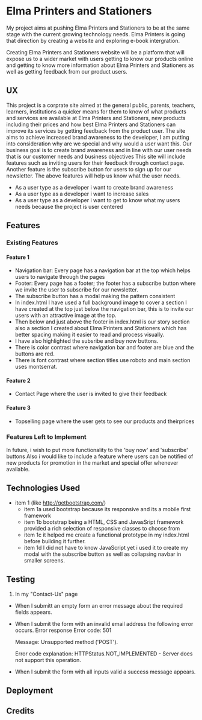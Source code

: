 
# Elma Printers and Stationers
My project aims at pushing Elma Printers and Stationers to be at the same stage with the current growing technology needs. 
Elma Printers is going that direction by creating a website and exploring e-book intergration.

Creating Elma Printers and Stationers website will be a platform that will expose us to a wider market with users getting to know 
our products online and getting to know more information about Elma Printers and Stationers as well as getting feedback from our product users.

## UX
This project is a corprate site aimed at the general public, parents, teachers, learners, institutions a quicker means for 
them to know of what products and services are available at Elma Printers and Stationers, new products including their prices
and how best Elma Printers and Stationers can improve its services by getting feedback from the product user. 
The site aims to achieve increased brand awareness to the developer, I am putting into consideration why are we special and 
why would a user want this.
Our business goal is to create brand awareness and in line with our user needs that is our customer needs and business objectives
This site will include features such as inviting users for their feedback through contact page.
Another feature is the subscribe button for users to sign up for our newsletter.
The above features will help us know what the user needs.

* As a user type as a developer i want to create brand awareness
* As a user type as a developer i want to increase sales
* As a user type as a developer i want to get to know what my users needs because the project is user centered



## Features


### Existing Features
#### Feature 1
* Navigation bar: Every page has a navigation bar at the top which helps users to navigate through the pages
* Footer: Every page has a footer; the footer has a subscribe button where we invite the user to subscribe for our newsletter.
* The subscribe button has a modal making the pattern consistent
* In index.html I have used a full background image to cover a section I have created  at the top just below the navigation bar, 
  this is to invite our users with an attractive image at the top.
* Then below and just above the footer in index.html is our story section also a section I created about Elma Printers and 
  Stationers which has better spacing making it easier to read and process visually.
* I have also highlighted the subsribe and buy now buttons.
* There is color contrast where navigation bar and footer are blue and the buttons are red.
* There is font contrast where section titles use roboto and main section uses montserrat.
#### Feature 2
* Contact Page where the user is invited to give their feedback
#### Feature 3
* Topselling page where the user gets to see our products and theirprices
### Features Left to Implement
In future, i wish to put more functionality to the 'buy now' and 'subscribe' buttons
Also i would like to include a feature where users can be notified of new products for promotion in the market and special offer
whenever available.

## Technologies Used
* item 1 (like http://getbootstrap.com/)
  * item 1a used bootstrap because its responsive and its a mobile first framework
  * item 1b bootstrap being a HTML, CSS and JavasSript framework provided a rich selection of responsive classes to choose from
  * item 1c it helped me create a functional prototype in my index.html before building it further.
  * item 1d I did not have to know JavaScript yet i used it to create my modal with the subscribe button as well as collapsing navbar in smaller screens.

## Testing
1. In my "Contact-Us" page 
  - When I submitt an empty form an error message about the required fields appears. 
  - When I submit the form with an invalid email address the following error occurs.
    Error response
    Error code: 501

    Message: Unsupported method ('POST').

    Error code explanation: HTTPStatus.NOT_IMPLEMENTED - Server does not support this operation.

  - When I submit the form with all inputs valid a success message appears.

## Deployment

## Credits